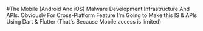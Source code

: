 #The Mobile (Android And iOS) Malware Development Infrastructure And APIs.
Obviously For Cross-Platform Feature I'm Going to Make this IS & APIs Using Dart & Flutter (That's Because Mobile access is limited)

